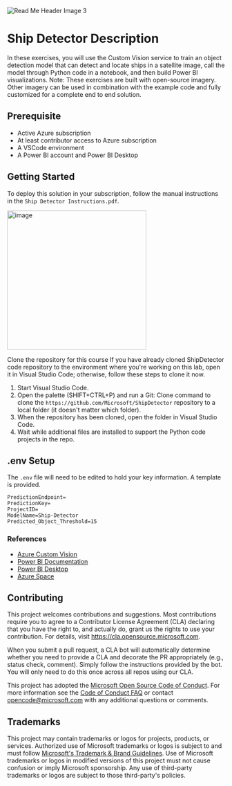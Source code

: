 
![Read Me Header Image 3](https://user-images.githubusercontent.com/95258461/145036180-9be092bb-9097-4ad5-b7e2-5b5b0e163613.png)

# Ship Detector Description

In these exercises, you will use the Custom Vision service to train an object detection model that can detect and locate ships in a satellite image, call the model through Python code in a notebook, and then build Power BI visualizations.
Note: These exercises are built with open-source imagery. Other imagery can be used in combination with the example code and fully customized for a complete end to end solution.

## Prerequisite

- Active Azure subscription
- At least contributor access to Azure subscription
- A VSCode environment
- A Power BI account and Power BI Desktop

## Getting Started

To deploy this solution in your subscription, follow the manual instructions in the `Ship Detector Instructions.pdf`.

<img width="322" alt="image" src="https://user-images.githubusercontent.com/95258461/144634210-b11ea583-8da7-4081-99df-61498c810c97.png">

Clone the repository for this course
If you have already cloned ShipDetector code repository to the environment where you're working on this lab, open it in Visual Studio Code; otherwise, follow these steps to clone it now.
1.	Start Visual Studio Code.
2.	Open the palette (SHIFT+CTRL+P) and run a Git: Clone command to clone the `https://github.com/Microsoft/ShipDetector` repository to a local folder (it doesn't matter which folder).
3.	When the repository has been cloned, open the folder in Visual Studio Code.
4.	Wait while additional files are installed to support the Python code projects in the repo.

## .env Setup

The `.env` file will need to be edited to hold your key information. A template is provided.
```
PredictionEndpoint=
PredictionKey=
ProjectID=
ModelName=Ship-Detector
Predicted_Object_Threshold=15
```

### References

- [Azure Custom Vision](https://docs.microsoft.com/azure/cognitive-services/custom-vision-service/)
- [Power BI Documentation](https://docs.microsoft.com/en-us/power-bi/)
- [Power BI Desktop](https://powerbi.microsoft.com/en-us/desktop/)
- [Azure Space](https://azure.microsoft.com/en-us/solutions/space/#overview)

## Contributing

This project welcomes contributions and suggestions.  Most contributions require you to agree to a
Contributor License Agreement (CLA) declaring that you have the right to, and actually do, grant us
the rights to use your contribution. For details, visit https://cla.opensource.microsoft.com.

When you submit a pull request, a CLA bot will automatically determine whether you need to provide
a CLA and decorate the PR appropriately (e.g., status check, comment). Simply follow the instructions
provided by the bot. You will only need to do this once across all repos using our CLA.

This project has adopted the [Microsoft Open Source Code of Conduct](https://opensource.microsoft.com/codeofconduct/).
For more information see the [Code of Conduct FAQ](https://opensource.microsoft.com/codeofconduct/faq/) or
contact [opencode@microsoft.com](mailto:opencode@microsoft.com) with any additional questions or comments.

## Trademarks

This project may contain trademarks or logos for projects, products, or services. Authorized use of Microsoft 
trademarks or logos is subject to and must follow 
[Microsoft's Trademark & Brand Guidelines](https://www.microsoft.com/en-us/legal/intellectualproperty/trademarks/usage/general).
Use of Microsoft trademarks or logos in modified versions of this project must not cause confusion or imply Microsoft sponsorship.
Any use of third-party trademarks or logos are subject to those third-party's policies.
